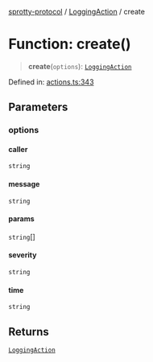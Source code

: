 
[sprotty-protocol](../globals) / [LoggingAction](../Namespace.LoggingAction) / create

# Function: create()

> **create**(`options`): [`LoggingAction`](../Interface.LoggingAction)

Defined in: [actions.ts:343](https://github.com/eclipse-sprotty/sprotty/blob/f9b2433481cc27a1ac0c92d525a92039ae7f6c76/packages/sprotty-protocol/src/actions.ts#L343)

## Parameters

### options

#### caller

`string`

#### message

`string`

#### params

`string`[]

#### severity

`string`

#### time

`string`

## Returns

[`LoggingAction`](../Interface.LoggingAction)
